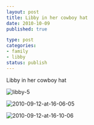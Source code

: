 ```yaml
--- 
layout: post
title: Libby in her cowboy hat
date: 2010-10-09
published: true

type: post
categories: 
- family
- libby
status: publish
---
```

Libby in her cowboy hat

![libby-5](http://media.eick.us/2010/10/2010-09-12-at-16-05-52.jpg)

![2010-09-12-at-16-06-05](http://media.eick.us/2010/10/2010-09-12-at-16-06-05.jpg)

![2010-09-12-at-16-10-06](http://media.eick.us/2010/10/2010-09-12-at-16-10-06.jpg)